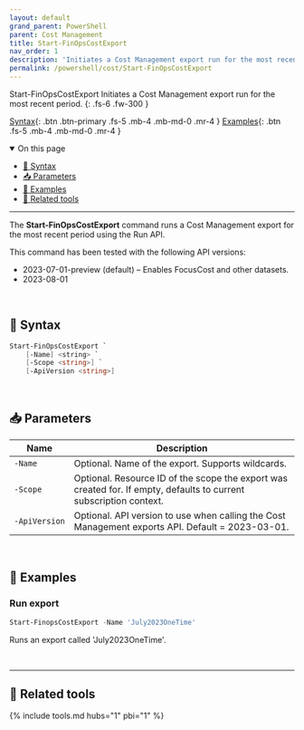 ```yaml
---
layout: default
grand_parent: PowerShell
parent: Cost Management
title: Start-FinOpsCostExport
nav_order: 1
description: 'Initiates a Cost Management export run for the most recent period.'
permalink: /powershell/cost/Start-FinOpsCostExport
---
```


<span class="fs-9 d-block mb-4">Start-FinOpsCostExport</span>
Initiates a Cost Management export run for the most recent period.
{: .fs-6 .fw-300 }

[Syntax](#-syntax){: .btn .btn-primary .fs-5 .mb-4 .mb-md-0 .mr-4 }
[Examples](#-examples){: .btn .fs-5 .mb-4 .mb-md-0 .mr-4 }

<details open markdown="1">
   <summary class="fs-2 text-uppercase">On this page</summary>

- [🧮 Syntax](#-syntax)
- [📥 Parameters](#-parameters)
- [🌟 Examples](#-examples)
- [🧰 Related tools](#-related-tools)

</details>

---

The **Start-FinOpsCostExport** command runs a Cost Management export for the most recent period using the Run API.

This command has been tested with the following API versions:

- 2023-07-01-preview (default) – Enables FocusCost and other datasets.
- 2023-08-01

<br>

## 🧮 Syntax

```powershell
Start-FinOpsCostExport `
    [-Name] <string> `
    [-Scope <string>] `
    [-ApiVersion <string>]
```

<br>

## 📥 Parameters

| Name          | Description                                                                                                        |
| ------------- | ------------------------------------------------------------------------------------------------------------------ |
| `‑Name`       | Optional. Name of the export. Supports wildcards.                                                                  |
| `‑Scope`      | Optional. Resource ID of the scope the export was created for. If empty, defaults to current subscription context. |
| `‑ApiVersion` | Optional. API version to use when calling the Cost Management exports API. Default = 2023-03-01.                   |

<br>

## 🌟 Examples

### Run export

```powershell
Start-FinopsCostExport -Name 'July2023OneTime'
```

Runs an export called 'July2023OneTime'.

<br>

---

## 🧰 Related tools

{% include tools.md hubs="1" pbi="1" %}

<br>

